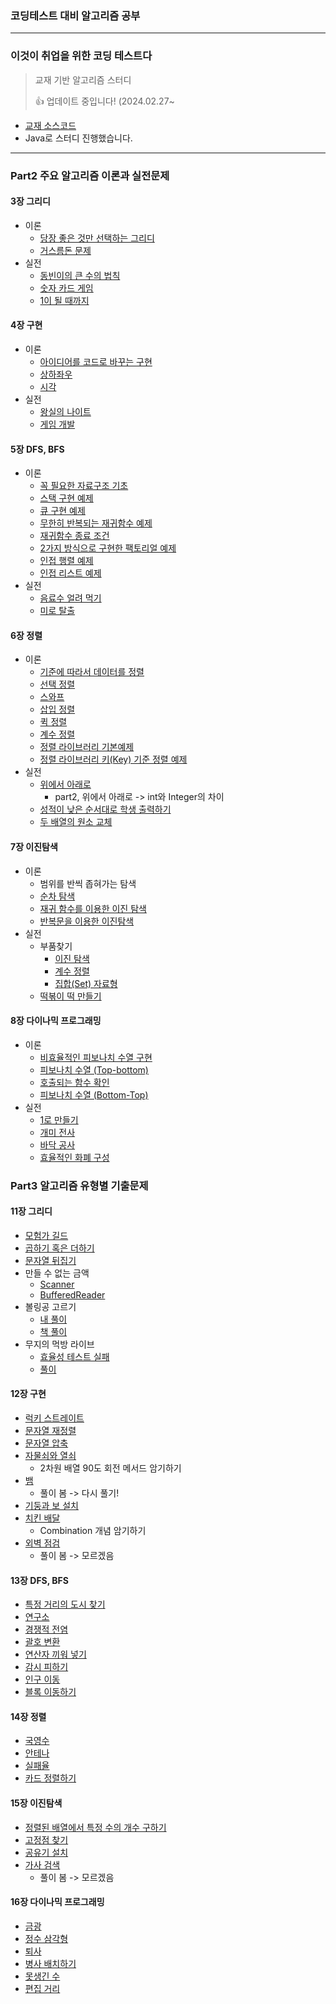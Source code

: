 ### 코딩테스트 대비 알고리즘 공부

---
### 이것이 취업을 위한 코딩 테스트다
> 교재 기반 알고리즘 스터디
> <div>👍 업데이트 중입니다! (2024.02.27~

* [교재 소스코드](https://github.com/ndb796/python-for-coding-test) 
* Java로 스터디 진행했습니다.

<hr>

### Part2 주요 알고리즘 이론과 실전문제

#### 3장 그리디
* 이론
  * [당장 좋은 것만 선택하는 그리디](src/greedy/README.md)
  * [거스름돈 문제](src/greedy/part2/Ex1.java)
* 실전
  * [동빈이의 큰 수의 법칙](src/greedy/part2/Ex2.java)
  * [숫자 카드 게임](src/greedy/part2/Ex3.java)
  * [1이 될 때까지](src/greedy/part2/Ex4.java)
#### 4장 구현
* 이론
  * [아이디어를 코드로 바꾸는 구현](src/implementation/README.md)
  * [상하좌우](src/implementation/part2/Ex1.java)
  * [시각](src/implementation/part2/Ex1_1.java)
* 실전
  * [왕실의 나이트](src/implementation/part2/Ex2.java)
  * [게임 개발](src/implementation/part2/Ex3.java)
#### 5장 DFS, BFS
* 이론
  * [꼭 필요한 자료구조 기초](src/DFS_BFS/README.md)
  * [스택 구현 예제](src/DFS_BFS/part2/Ex1.java)
  * [큐 구현 예제](src/DFS_BFS/part2/Ex2.java)
  * [무한히 반복되는 재귀함수 예제](src/DFS_BFS/part2/Ex3.java)
  * [재귀함수 종료 조건](src/DFS_BFS/part2/Ex4.java)
  * [2가지 방식으로 구현한 팩토리얼 예제](src/DFS_BFS/part2/Ex5.java)
  * [인접 행렬 예제](src/DFS_BFS/part2/Ex6.java)
  * [인접 리스트 예제](src/DFS_BFS/part2/Ex7.java)
* 실전
  * [음료수 얼려 먹기](src/DFS_BFS/part2/Ex8.java)
  * [미로 탈출](src/DFS_BFS/part2/Ex9.java)
#### 6장 정렬
* 이론
  * [기준에 따라서 데이터를 정렬](src/sorting/README.md)
  * [선택 정렬](src/sorting/part2/Ex1.java)
  * [스와프](src/sorting/part2/Ex2.java)
  * [삽입 정렬](src/sorting/part2/Ex4.java)
  * [퀵 정렬](src/sorting/part2/Ex5.java)
  * [계수 정렬](src/sorting/part2/Ex6.java)
  * [정렬 라이브러리 기본예제](src/sorting/part2/Ex7.java)
  * [정렬 라이브러리 키(Key) 기준 정렬 예제](src/sorting/part2/Ex8.java)
* 실전
  * [위에서 아래로](src/sorting/part2/Ex9.java)
    - part2, 위에서 아래로 -> int와 Integer의 차이
  * [성적이 낮은 순서대로 학생 출력하기](src/sorting/part2/Ex10.java)
  * [두 배열의 원소 교체](src/sorting/part2/Ex11.java)
#### 7장 이진탐색
* 이론
  * 범위를 반씩 좁혀가는 탐색
  * [순차 탐색](src/binarySearch/part2/Ex1.java)
  * [재귀 함수를 이용한 이진 탐색](src/binarySearch/part2/Ex2.java)
  * [반복문을 이용한 이진탐색](src/binarySearch/part2/Ex3.java)
* 실전
  * 부품찾기
    * [이진 탐색](src/binarySearch/part2/Ex4_1.java)
    * [계수 정렬](src/binarySearch/part2/Ex4_2.java)
    * [집합(Set) 자료형](src/binarySearch/part2/Ex4_3.java)
  * [떡볶이 떡 만들기]((src/binarySearch/part2/Ex5.java))
#### 8장 다이나믹 프로그래밍
* 이론
  * [비효율적인 피보나치 수열 구현](src/dynamic/part2/Ex1.java)
  * [피보나치 수열 (Top-bottom)](src/dynamic/part2/Ex2.java)
  * [호출되는 함수 확인](src/dynamic/part2/Ex3.java)
  * [피보나치 수열 (Bottom-Top)](src/dynamic/part2/Ex4.java)
* 실전
  * [1로 만들기](src/dynamic/part2/Ex5.java)
  * [개미 전사](src/dynamic/part2/Ex6.java)
  * [바닥 공사](src/dynamic/part2/Ex7.java)
  * [효율적인 화폐 구성](src/dynamic/part2/Ex8.java)


### Part3 알고리즘 유형별 기출문제
#### 11장 그리디
* [모험가 길드](src/greedy/part3/Ex1.java)
* [곱하기 혹은 더하기](src/greedy/part3/Ex2.java)
* [문자열 뒤집기](src/greedy/part3/Ex3.java)
* 만들 수 없는 금액
  * [Scanner](src/greedy/part3/Ex4.java)
  * [BufferedReader](src/greedy/part3/Ex4_1.java)
* 볼링공 고르기
  * [내 풀이](src/greedy/part3/Ex5.java)
  * [책 풀이](src/greedy/part3/Ex5_1.java)
* 무지의 먹방 라이브
  * [효율성 테스트 실패](src/greedy/part3/Ex6.java)
  * [풀이](src/greedy/part3/Ex6_1.java)

#### 12장 구현
* [럭키 스트레이트](src/implementation/part3/Ex1.java)
* [문자열 재정렬](src/implementation/part3/Ex2.java)
* [문자열 압축](src/implementation/part3/Ex3.java)
* [자물쇠와 열쇠](src/implementation/part3/Ex4.java)
  - 2차원 배열 90도 회전 메서드 암기하기
* [뱀](src/implementation/part3/Ex4.java)
  - 풀이 봄 -> 다시 풀기!
* [기둥과 보 설치](src/implementation/part3/Ex6.java)
* [치킨 배달](src/implementation/part3/Ex7.java)
  - Combination 개념 암기하기
* [외벽 점검](src/implementation/part3/Ex8.java)
  - 풀이 봄 -> 모르겠음
#### 13장 DFS, BFS
* [특정 거리의 도시 찾기](src/DFS_BFS/part3/Ex1.java)
* [연구소](src/DFS_BFS/part3/Ex2.java)
* [경쟁적 전염](src/DFS_BFS/part3/Ex3.java)
* [괄호 변환](src/DFS_BFS/part3/Ex5.java)
* [연산자 끼워 넣기](src/DFS_BFS/part3/Ex6.java)
* [감시 피하기](src/DFS_BFS/part3/Ex7.java)
* [인구 이동](src/DFS_BFS/part3/Ex7.java)
* [블록 이동하기](src/DFS_BFS/part3/Ex8.java)

#### 14장 정렬
* [국영수](src/implementation/part3/Ex1.java)
* [안테나](src/implementation/part3/Ex2.java)
* [실패율](src/implementation/part3/Ex3.java)
* [카드 정렬하기](src/implementation/part3/Ex4.java)

#### 15장 이진탐색
* [정렬된 배열에서 특정 수의 개수 구하기](src/binarySearch/part3/Ex1.java)
* [고정점 찾기](src/binarySearch/part3/Ex2.java)
* [공유기 설치](src/binarySearch/part3/Ex3.java)
* [가사 검색](src/binarySearch/part3/Ex4.java)
  - 풀이 봄 -> 모르겠음 

#### 16장 다이나믹 프로그래밍
* [금광](src/dynamic/part3/Ex1.java)
* [정수 삼각형](src/dynamic/part3/Ex2.java)
* [퇴사](src/dynamic/part3/Ex3.java)
* [병사 배치하기](src/dynamic/part3/Ex4.java)
* [못생긴 수](src/dynamic/part3/Ex5.java)
* [편집 거리](src/dynamic/part3/Ex6.java)